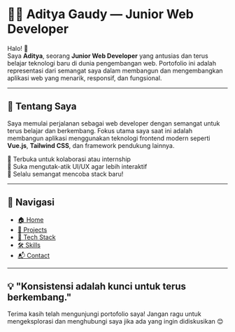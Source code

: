 # 👨‍💻 Aditya Gaudy — Junior Web Developer

Halo! 👋  
Saya **Aditya**, seorang **Junior Web Developer** yang antusias dan terus belajar teknologi baru di dunia pengembangan web. Portofolio ini adalah representasi dari semangat saya dalam membangun dan mengembangkan aplikasi web yang menarik, responsif, dan fungsional.

---

## 🚀 Tentang Saya

Saya memulai perjalanan sebagai web developer dengan semangat untuk terus belajar dan berkembang. Fokus utama saya saat ini adalah membangun aplikasi menggunakan teknologi frontend modern seperti **Vue.js**, **Tailwind CSS**, dan framework pendukung lainnya.

🔹 Terbuka untuk kolaborasi atau internship  
🔹 Suka mengutak-atik UI/UX agar lebih interaktif  
🔹 Selalu semangat mencoba stack baru!

---

## 🔗 Navigasi

- [🏠 Home](#)
- [💼 Projects](#)
- [🧠 Tech Stack](#)
- [🛠 Skills](#)
- [📬 Contact](#)

---

## 💡 "Konsistensi adalah kunci untuk terus berkembang."

Terima kasih telah mengunjungi portofolio saya! Jangan ragu untuk mengeksplorasi dan menghubungi saya jika ada yang ingin didiskusikan 😊
